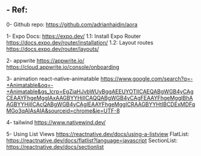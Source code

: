 ## - Ref:
0- Github repo: https://github.com/adrianhajdin/aora

1- Expo Docs:
https://expo.dev/
1.1: Install Expo Router
https://docs.expo.dev/router/installation/
1.2: Layout routes
https://docs.expo.dev/router/layouts/

2- appwrite
https://appwrite.io/
https://cloud.appwrite.io/console/onboarding

3- animation
react-native-animatable
https://www.google.com/search?q=-+Animatable&oq=-+Animatable&gs_lcrp=EgZjaHJvbWUyBggAEEUYOTIICAEQABgWGB4yCAgCEAAYFhgeMggIAxAAGBYYHjIICAQQABgWGB4yCAgFEAAYFhgeMggIBhAAGBYYHjIICAcQABgWGB4yCAgIEAAYFhgeMggICRAAGBYYHtIBCDExMDFqMGo3qAIAsAIA&sourceid=chrome&ie=UTF-8

4- tailwind
https://www.nativewind.dev/

5- Using List Views
https://reactnative.dev/docs/using-a-listview
FlatList: https://reactnative.dev/docs/flatlist?language=javascript
SectionList: https://reactnative.dev/docs/sectionlist